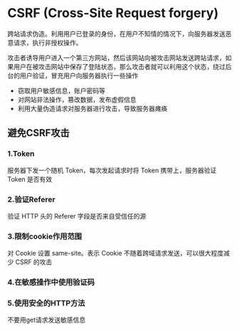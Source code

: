 # CSRF (Cross-Site Request forgery)
跨站请求伪造。利用用户已登录的身份，在用户不知情的情况下，向服务器发送恶意请求，执行非授权操作。

攻击者诱导用户进入一个第三方网站，然后该网站向被攻击网站发送跨站请求，如果用户在被攻击网站中保存了登陆状态，那么攻击者就可以利用这个状态，绕过后台的用户验证，冒充用户向服务器执行一些操作

- 窃取用户敏感信息，账户密码等
- 对网站非法操作，篡改数据，发布虚假信息
- 利用大量伪造请求对服务器进行攻击，导致服务器瘫痪

## 避免CSRF攻击
### 1.Token
服务器下发一个随机 Token，每次发起请求时将 Token 携带上，服务器验证 Token 是否有效

### 2.验证Referer
验证 HTTP 头的 Referer 字段是否来自受信任的源

### 3.限制cookie作用范围
对 Cookie 设置 same-site。表示 Cookie 不随着跨域请求发送，可以很大程度减少 CSRF 的攻击

### 4.在敏感操作中使用验证码

### 5.使用安全的HTTP方法
不要用get请求发送敏感信息

